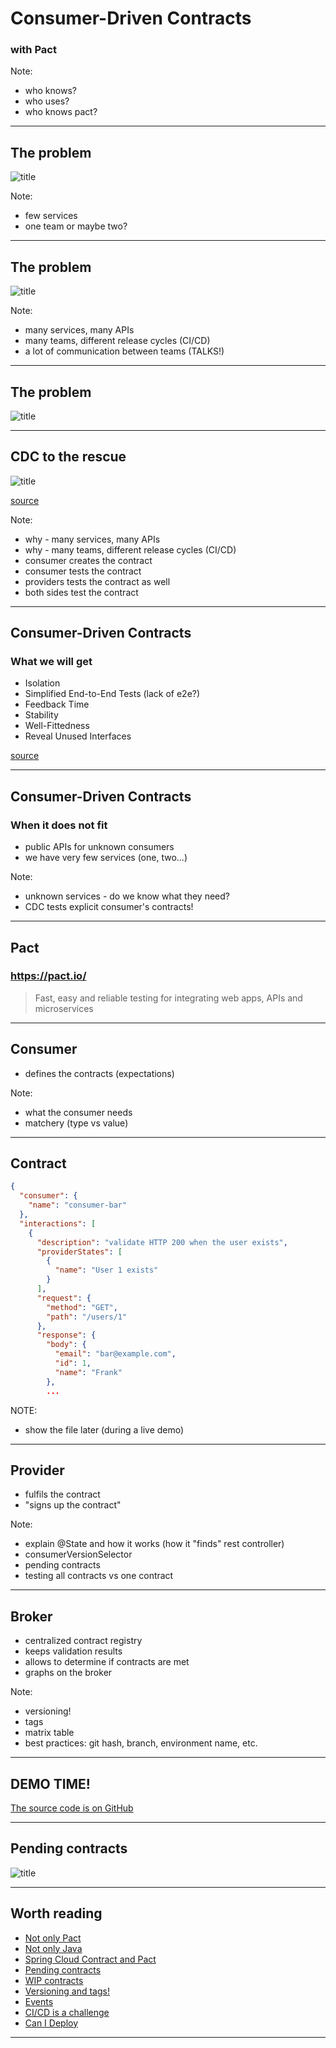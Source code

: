 # Consumer-Driven Contracts

### with Pact

Note: 
* who knows?
* who uses?
* who knows pact?

---

## The problem

![title](assets/img/simple-rest.png)

Note:
* few services
* one team or maybe two?

---

## The problem

![title](assets/img/advanced-rest.png)

Note:
* many services, many APIs
* many teams, different release cycles (CI/CD)
* a lot of communication between teams (TALKS!)


---

## The problem

![title](assets/img/advanced-rest-with-events.png)


---


## CDC to the rescue

![title](assets/img/pact-summary.png)

[source](https://docs.pact.io/)

Note:
* why - many services, many APIs
* why - many teams, different release cycles (CI/CD)
* consumer creates the contract
* consumer tests the contract
* providers tests the contract as well
* both sides test the contract

---

## Consumer-Driven Contracts
### What we will get

* Isolation
* Simplified End-to-End Tests (lack of e2e?)
* Feedback Time
* Stability
* Well-Fittedness
* Reveal Unused Interfaces

[source](https://reflectoring.io/7-reasons-for-consumer-driven-contracts/)

---

## Consumer-Driven Contracts
### When it does not fit

* public APIs for unknown consumers
* we have very few services (one, two...) 

Note:
* unknown services - do we know what they need?
* CDC tests explicit consumer's contracts!

---

## Pact
### https://pact.io/

> Fast, easy and reliable testing for integrating web apps, APIs and microservices

---

## Consumer

* defines the contracts (expectations)

Note:
* what the consumer needs
* matchery (type vs value) 

---


## Contract

```JSON
{
  "consumer": {
    "name": "consumer-bar"
  },
  "interactions": [
    {
      "description": "validate HTTP 200 when the user exists",
      "providerStates": [
        {
          "name": "User 1 exists"
        }
      ],
      "request": {
        "method": "GET",
        "path": "/users/1"
      },
      "response": {
        "body": {
          "email": "bar@example.com",
          "id": 1,
          "name": "Frank"
        },
        ...
```

NOTE:
* show the file later (during a live demo)

---

## Provider

* fulfils the contract
* "signs up the contract"

Note:
* explain @State and how it works (how it "finds" rest controller)
* consumerVersionSelector
* pending contracts
* testing all contracts vs one contract

---

## Broker

* centralized contract registry
* keeps validation results
* allows to determine if contracts are met
* graphs on the broker

Note:
- versioning!
- tags
- matrix table
- best practices: git hash, branch, environment name, etc.

---

## DEMO TIME!


[The source code is on GitHub](https://github.com/p-zalejko/consumer-driver-contact-with-pact)

---

## Pending contracts

![title](assets/img/pending.png)

---

## Worth reading

* [Not only Pact](https://docs.pact.io/getting_started/comparisons/)
* [Not only Java](https://docs.pact.io/implementation_guides/cli/)
* [Spring Cloud Contract and Pact](https://cloud.spring.io/spring-cloud-static/spring-cloud-contract/2.2.0.M2/reference/html/howto.html#how-to-use-pact-broker)
* [Pending contracts](https://docs.pact.io/pact_broker/advanced_topics/pending_pacts/)
* [WIP contracts](https://docs.pact.io/pact_broker/advanced_topics/wip_pacts/)
* [Versioning and tags!](https://docs.pact.io/getting_started/versioning_in_the_pact_broker/)
* [Events](https://blog.testproject.io/2020/06/03/event-driven-architecture-how-to-perform-contract-testing-in-kafka-pubsub/)
* [CI/CD is a challenge](https://docs.pact.io/pact_nirvana/)
* [Can I Deploy](https://docs.pact.io/pact_broker/can_i_deploy/)

---

